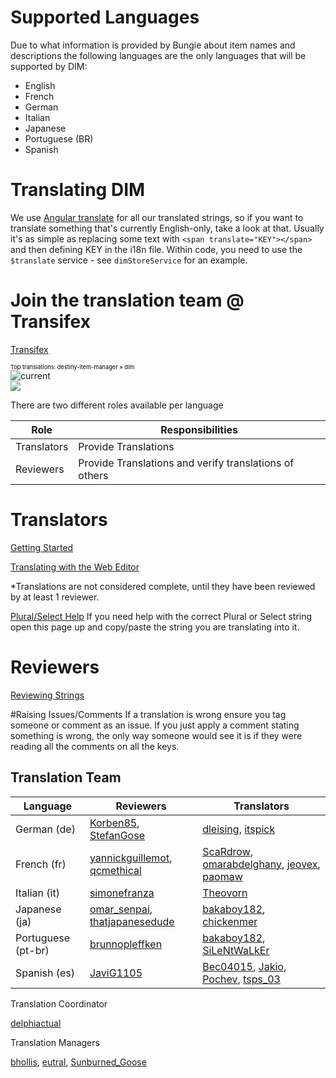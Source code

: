 # Supported Languages
Due to what information is provided by Bungie about item names and descriptions the following languages are the only languages that will be supported by DIM:
  - English
  - French
  - German
  - Italian
  - Japanese
  - Portuguese (BR)
  - Spanish

# Translating DIM

We use [Angular translate](https://angular-translate.github.io/docs/#/guide/02_getting-started) for all our translated strings, so if you want to translate something that's currently English-only, take a look at that. Usually it's as simple as replacing some text with `<span translate="KEY"></span>` and then defining KEY in the i18n file. Within code, you need to use the `$translate` service - see `dimStoreService` for an example.

# Join the translation team @ Transifex
[Transifex](https://www.transifex.com/destiny-item-manager/destiny-item-manager/)

<a target="_blank" style="text-decoration:none; color:black; font-size:66%" href="https://www.transifex.com/projects/p/destiny-item-manager/resource/dim/" 
title="See more information on Transifex.com">Top translations: destiny-item-manager » dim</a><br/>
![current](https://chart.googleapis.com/chart?chxt=y%2Cr&chd=e%3A.......W8y8ybg&chco=84CCFF%2CBFE4FF%2CF4F6FB&chbh=9&chs=350x105&cht=bhs&chxl=0%3A%7CJapanese%7CGerman%7CSpanish%7CPortuguese+%28Brazil%29%7CEnglish%7CItalian%7CFrench%7C1%3A%7C43%25%7C95%25%7C95%25%7C99%25%7C100%25%7C100%25%7C100%25%7C)
<br><a target="_blank" href="/"><img border="0" src="https://tx-assets.scdn5.secure.raxcdn.com/static/charts/images/tx-logo-micro.c5603f91c780.png"/></a>


There are two different roles available per language


| Role 	| Responsibilities |
|-------|------------------|
| Translators | Provide Translations |
| Reviewers   | Provide Translations and verify translations of others |

# Translators
[Getting Started](https://docs.transifex.com/getting-started/translators)

[Translating with the Web Editor](https://docs.transifex.com/translation/translating-with-the-web-editor)

*Translations are not considered complete, until they have been reviewed by at least 1 reviewer.

[Plural/Select Help](http://format-message.github.io/icu-message-format-for-translators/editor.html)
If you need help with the correct Plural or Select string open this page up and copy/paste the string you are translating into it.

# Reviewers
[Reviewing Strings](https://docs.transifex.com/translation/reviewing-strings)

#Raising Issues/Comments
If a translation is wrong ensure you tag someone or comment as an issue.
If you just apply a comment stating something is wrong, the only way someone would see it is if they were reading all the comments on all the keys.

## Translation Team
| Language           | Reviewers        | Translators |
|--------------------|------------------|-------------|
| German (de)        | [Korben85](https://www.transifex.com/user/profile/Korben85/), [StefanGose](https://www.transifex.com/user/profile/StefanGose/) | [dleising](https://www.transifex.com/user/profile/dleising/), [itspick](https://www.transifex.com/user/profile/itspick/) |
| French (fr)        | [yannickguillemot](https://www.transifex.com/user/profile/yannickguillemot/), [qcmethical](https://www.transifex.com/user/profile/qcmethical/) |  [ScaRdrow](https://www.transifex.com/user/profile/ScaRdrow/), [omarabdelghany](https://www.transifex.com/user/profile/omarabdelghany/), [jeovex](https://www.transifex.com/user/profile/jeovex/), [paomaw](https://www.transifex.com/user/profile/paomaw/) |
| Italian (it)       | [simonefranza](https://www.transifex.com/user/profile/simonefranza/)     | [Theovorn](https://www.transifex.com/user/profile/Theovorn/) |
| Japanese (ja)      | [omar_senpai](https://www.transifex.com/user/profile/omar_senpai/), [thatjapanesedude](https://www.transifex.com/user/profile/thatjapanesedude/)      | [bakaboy182](https://www.transifex.com/user/profile/bakaboy182/), [chickenmer](https://www.transifex.com/user/profile/chickenmer/) |
| Portuguese (pt-br) | [brunnopleffken](https://www.transifex.com/user/profile/brunnopleffken/)   | [bakaboy182](https://www.transifex.com/user/profile/bakaboy182/), [SiLeNtWaLkEr](https://www.transifex.com/user/profile/SiLeNtWaLkEr/) |
| Spanish (es)       | [JaviG1105](https://www.transifex.com/user/profile/JaviG1105/)        | [Bec04015](https://www.transifex.com/user/profile/Bec04015/), [Jakio](https://www.transifex.com/user/profile/Jakio/), [Pochev](https://www.transifex.com/user/profile/Pochev/), [tsps_03](https://www.transifex.com/user/profile/tsps_03/) |

Translation Coordinator

[delphiactual](https://www.transifex.com/user/profile/delphiactual/)

Translation Managers

[bhollis](https://www.transifex.com/user/profile/bhollis/), [eutral](https://www.transifex.com/user/profile/eutral/), [Sunburned_Goose](https://www.transifex.com/user/profile/Sunburned_Goose/)
